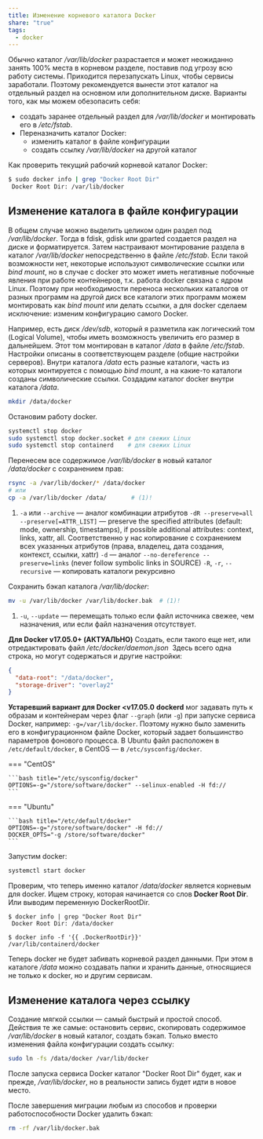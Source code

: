 ```yaml
---
title: Изменение корневого каталога Docker
share: "true"
tags:
  - docker
---
```


Обычно каталог _/var/lib/docker_ разрастается и может неожиданно занять 100% места в корневом разделе, поставив под угрозу всю работу системы. Приходится перезапускать Linux, чтобы сервисы заработали. Поэтому рекомендуется вынести этот каталог на отдельный раздел на основном или дополнительном диске. Варианты того, как мы можем обезопасить себя:
- создать заранее отдельный раздел для */var/lib/docker* и монтировать его в */etc/fstab*.
- Переназначить каталог Docker: 
  - изменить каталог в файле конфигурации
  - создать ссылку  */var/lib/docker* на другой каталог

Как проверить текущий рабочий корневой каталог Docker:

```sh
$ sudo docker info | grep "Docker Root Dir"
 Docker Root Dir: /var/lib/docker
```

## Изменение каталога в файле конфигурации
В общем случае можно выделить целиком один раздел под _/var/lib/docker_. Тогда в fdisk, gdisk или gparted создается раздел на диске и форматируется. Затем настраивают монтирование раздела в каталог _/var/lib/docker_ непосредственно в файле _/etc/fstab_. Если такой возможности нет, некоторые используют символические ссылки или _bind mount_, но в случае с docker это может иметь негативные побочные явления при работе контейнеров, т.к. работа docker связана с ядром Linux. Поэтому при необходимости переноса нескольких каталогов от разных программ на другой диск все каталоги этих программ можем монтировать как *bind mount* или делать ссылки, а для docker сделаем исключение: изменим конфигурацию самого Docker. 

Например, есть диск _/dev/sdb_, который я разметила как логический том (Logical Volume), чтобы иметь возможность увеличить его размер в дальнейшем. Этот том монтирован в каталог _/data_ в файле _/etc/fstab_. Настройки описаны в соответствующем разделе (общие настройки серверов). Внутри каталога _/data_ есть разные каталоги, часть из которых монтируется с помощью _bind mount_, а на какие-то каталоги созданы символические ссылки. Создадим каталог docker внутри каталога _/data_.

```sh
mkdir /data/docker
```

Остановим работу docker.

```sh
systemctl stop docker
sudo systemctl stop docker.socket # для свежих Linux
sudo systemctl stop containerd    # для свежих Linux
```

Перенесем все содержимое _/var/lib/docker_ в новый каталог _/data/docker_ c сохранением прав:

```sh
rsync -a /var/lib/docker/* /data/docker
# или
cp -a /var/lib/docker /data/       # (1)! 
```

 1.  `-a` или `--archive` — аналог комбинации атрибутов `-dR --preserve=all`
     `--preserve[=ATTR_LIST]` — preserve the specified attributes (default: mode, ownership, timestamps), if possible additional attributes: context, links, xattr, all. Соответственно у нас копирование с сохранением всех указанных атрибутов (права, владелец, дата создания, контекст, ссылки, xattr)
     `-d` — аналог `--no-dereference --preserve=links`  (never follow symbolic links in SOURCE)
     `-R`, `-r`, `--recursive` — копировать каталоги рекурсивно

Сохранить бэкап каталога */var/lib/docker*:
```bash
mv -u /var/lib/docker /var/lib/docker.bak  # (1)!
```

1.   `-u`, `--update` —  перемещать только если файл источника свежее, чем назначения, или если файл назначения отсутствует.

**Для Docker  v17.05.0+ (АКТУАЛЬНО)**
Создать, если такого еще нет, или отредактировать файл */etc/docker/daemon.json*  Здесь всего одна строка, но могут содержаться и другие настройки:

```json title="/etc/docker/daemon.json"
{
  "data-root": "/data/docker",
  "storage-driver": "overlay2"
}
```

**Устаревший вариант для Docker <v17.05.0**
**dockerd** мог задавать путь к образам и контейнерам через флаг `--graph` (или `-g`) при запуске сервиса Docker, например: `-g=/var/lib/docker`. Поэтому нужно было заменить его в конфигурационном файле Docker, который задает большинство параметров фонового процесса. В Ubuntu файл расположен в `/etc/default/docker`, в CentOS — в `/etc/sysconfig/docker`.

=== "CentOS"

    ```bash title="/etc/sysconfig/docker"
    OPTIONS=-g="/store/software/docker" --selinux-enabled -H fd://
    ```

=== "Ubuntu"

    ```bash title="/etc/default/docker"
    OPTIONS=-g="/store/software/docker" -H fd://
    DOCKER_OPTS="-g /store/software/docker"
    ```

Запустим docker:
```bash
systemctl start docker
```

Проверим, что теперь именно каталог _/data/docker_ является корневым для docker. Ищем строку, которая начинается со слов **Docker Root Dir**. Или выводим переменную DockerRootDir.

```shellsession
$ docker info | grep "Docker Root Dir"
 Docker Root Dir: /data/docker

$ docker info -f '{{ .DockerRootDir}}'
/var/lib/containerd/docker
```

Теперь docker не будет забивать корневой раздел данными. При этом в каталоге _/data_ можно создавать папки и хранить данные, относящиеся не только к docker, но и другим сервисам.
## Изменение каталога через ссылку
Создание мягкой ссылки — самый быстрый и простой способ. Действия те же самые: остановить сервис, скопировать содержимое */var/lib/docker* в новый каталог, создать бэкап. Только вместо изменения файла конфигурации создать ссылку:

```bash
sudo ln -fs /data/docker /var/lib/docker
```

После запуска сервиса Docker каталог "Docker Root Dir" будет, как и прежде, */var/lib/docker*, но в реальности запись будет идти в новое место.

После завершения миграции любым из способов и проверки работоспособности Docker удалить бэкап:

```bash
rm -rf /var/lib/docker.bak
```

